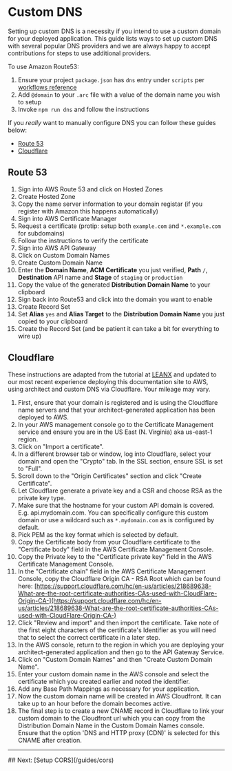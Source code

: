 # Custom DNS

Setting up custom DNS is a necessity if you intend to use a custom domain for your deployed application. This guide lists ways to set up custom DNS with several popular DNS providers and we are always happy to accept contributions for steps to use additional providers.

To use Amazon Route53:

1. Ensure your project `package.json` has `dns` entry under `scripts` per [workflows reference](/reference/npm-run-scripts)
2. Add `@domain` to your `.arc` file with a value of the domain name you wish to setup
3. Invoke `npm run dns` and follow the instructions

If you _really_ want to manually configure DNS you can follow these guides below:

* [Route 53](#route-53)
* [Cloudflare](#cloudflare) 

## Route 53<a name="route-53"></a>

1. Sign into AWS Route 53 and click on Hosted Zones
2. Create Hosted Zone
3. Copy the name server information to your domain registar (if you register with Amazon this happens automatically)
4. Sign into AWS Certificate Manager
5. Request a certificate (protip: setup both `example.com` and `*.example.com` for subdomains)
6. Follow the instructions to verify the certificate
7. Sign into AWS API Gateway
8. Click on Custom Domain Names
9. Create Custom Domain Name
10. Enter the **Domain Name**, **ACM Certificate** you just verified, **Path** `/`, **Destination** API name and **Stage** of `staging` or `production`
11. Copy the value of the generated **Distribution Domain Name** to your clipboard
12. Sign back into Route53 and click into the domain you want to enable
13. Create Record Set
14. Set **Alias** `yes` and **Alias Target** to the **Distribution Domain Name** you just copied to your clipboard
15. Create the Record Set (and be patient it can take a bit for everything to wire up)

## Cloudflare<a name="cloudflare"></a>

These instructions are adapted from the tutorial at [LEANX](http://www.leanx.eu/tutorials/set-up-amazons-api-gateway-custom-domain-with-cloudflare) and updated to our most recent experience deploying this documentation site to AWS, using architect and custom DNS via Cloudflare. Your mileage may vary.

1. First, ensure that your domain is registered and is using the Cloudflare name servers and that your architect-generated application has been deployed to AWS.
2. In your AWS management console go to the Certificate Management service and ensure you are in the US East (N. Virginia) aka us-east-1 region.
3. Click on "Import a certificate".
4. In a different browser tab or window, log into Cloudflare, select your domain and open the "Crypto" tab. In the SSL section, ensure SSL is set to "Full".
5. Scroll down to the "Origin Certificates" section and click "Create Certificate".
6. Let Cloudflare generate a private key and a CSR and choose RSA as the private key type.
7. Make sure that the hostname for your custom API domain is covered. E.g. api.mydomain.com. You can specifically configure this custom domain or use a wildcard such as `*.mydomain.com` as is configured by default.
8. Pick PEM as the key format which is selected by default.
9. Copy the Certificate body from your Cloudflare certificate to the "Certificate body" field in the AWS Certificate Management Console.
10. Copy the Private key to the "Certificate private key" field in the AWS Certificate Management Console.
11. In the "Certificate chain" field in the AWS Certificate Management Console, copy the Cloudflare Origin CA - RSA Root which can be found here: [https://support.cloudflare.com/hc/en-us/articles/218689638-What-are-the-root-certificate-authorities-CAs-used-with-CloudFlare-Origin-CA-](https://support.cloudflare.com/hc/en-us/articles/218689638-What-are-the-root-certificate-authorities-CAs-used-with-CloudFlare-Origin-CA-)
12. Click "Review and import" and then import the certificate. Take note of the first eight characters of the certificate's Identifier as you will need that to select the correct certificate in a later step.
13. In the AWS console, return to the region in which you are deploying your architect-generated application and then go to the API Gateway Service.
14. Click on "Custom Domain Names" and then "Create Custom Domain Name".
15. Enter your custom domain name in the AWS console and select the certificate which you created earlier and noted the identifier.
16. Add any Base Path Mappings as necessary for your application.
17. Now the custom domain name will be created in AWS Cloudfront. It can take up to an hour before the domain becomes active.
18. The final step is to create a new CNAME record in Cloudflare to link your custom domain to the Cloudfront url which you can copy from the Distribution Domain Name in the Custom Domain Names console. Ensure that the option 'DNS and HTTP proxy (CDN)' is selected for this CNAME after creation.


<hr>
## Next: [Setup CORS](/guides/cors)
